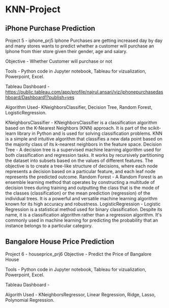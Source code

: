 # KNN-Project

## iPhone Purchase Prediction
Project 5 - iphone_prj5
Iphone Purchases are getting increased day by day and many stores wants to predict whether a customer will purchase an Iphone 
from thier store given their gender, age and salary.

Objective  - Whether Customer will purchase or not

Tools - Python code in Jupyter notebook, Tableau for vizualization, Powerpoint, Excel.

Tableau Dashboard - https://public.tableau.com/app/profile/najrul.ansari/viz/iphonepurchasedashboard/Dashboard1?publish=yes

Algorithm Used- KNeighborsClassifier, Decision Tree, Random Forest, LogisticRegression.

KNeighborsClassifier - KNeighborsClassifier is a classification algorithm based on the K-Nearest Neighbors (KNN) approach. 
It is part of the scikit-learn library in Python and is used for solving classification problems. 
KNN is a simple and intuitive algorithm that classifies a new data point based on the majority class of its k-nearest neighbors in the feature space.
Decision Tree - A decision tree is a supervised machine learning algorithm used for both classification and regression tasks. 
It works by recursively partitioning the dataset into subsets based on the values of different features. 
The objective is to create a tree-like structure of decisions, where each node represents a decision based on a particular feature, 
and each leaf node represents the predicted outcome.
Random Forest - A Random Forest is an ensemble learning method that operates by constructing a multitude of decision trees during training and 
outputting the class that is the mode of the classes (classification) or the mean prediction (regression) of the individual trees. 
It is a powerful and versatile machine learning algorithm known for its high accuracy and robustness.
LogisticRegression - Logistic Regression is a statistical method used for binary classification. 
Despite its name, it is a classification algorithm rather than a regression algorithm. 
It's commonly used in machine learning for predicting the probability that an instance belongs to a particular category.


## Bangalore House Price Prediction
Project 6 - houseprice_prj6
Objective - Predict the Price of Bangalore House


Tools - Python code in Jupyter notebook, Tableau for vizualization, Powerpoint, Excel.

Tableau Dashboard - 

Algorith Used - KNeighborsRegressor, Linear Regression, Ridge, Lasso, Polynomial Regression.
